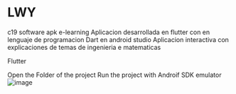 # LWY
c19 software apk e-learning 
Aplicacion desarrollada en flutter con en lenguaje de programacion Dart en android studio
Aplicacion interactiva con explicaciones de temas de ingenieria e matematicas

Flutter 

Open the Folder of the project 
Run the project with Androif SDK emulator 
![image](https://user-images.githubusercontent.com/66143232/131267641-6c5b9c58-b62f-4014-8afa-6e1faafb7e02.png)
